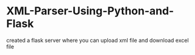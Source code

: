 # XML-Parser-Using-Python-and-Flask
created a flask server where you can upload xml file and download excel file 
